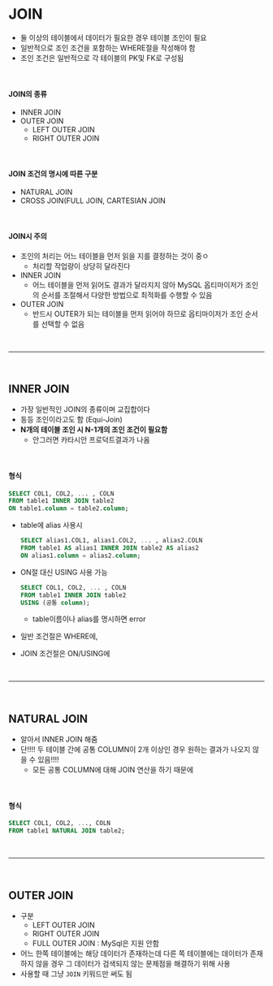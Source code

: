 # JOIN

* 둘 이상의 테이블에서 데이터가 필요한 경우 테이블 조인이 필요
* 일반적으로 조인 조건을 포함하는 WHERE절을 작성해야 함
* 조인 조건은 일반적으로 각 테이블의 PK및 FK로 구성됨

<br>

#### JOIN의 종류

* INNER JOIN
* OUTER JOIN
  * LEFT OUTER JOIN
  * RIGHT OUTER JOIN

<br>

#### JOIN 조건의 명시에 따른 구분

* NATURAL JOIN
* CROSS JOIN(FULL JOIN, CARTESIAN JOIN

<br>

#### JOIN시 주의

* 조인의 처리는 어느 테이블을 먼저 읽을 지를 결정하는 것이 중ㅇ
  * 처리할 작업량이 상당히 달라진다
* INNER JOIN
  * 어느 테이블을 먼저 읽어도 결과가 달라지지 않아 MySQL 옵티마이저가 조인의 순서를 조절해서 다양한 방법으로 최적화를 수행할 수 있음
* OUTER JOIN
  * 반드시 OUTER가 되는 테이블을 먼저 읽어야 하므로 옵티마이저가 조인 순서를 선택할 수 없음

<br>

---

<br>

## INNER JOIN

* 가장 일반적인 JOIN의 종류이며 교집합이다
* 동등 조인이라고도 함 (Equi-Join)
* **N개의 테이블 조인 시 N-1개의 조인 조건이 필요함**
  * 안그러면 카타시안 프로덕트결과가 나옴

<br>

#### 형식

```sql
SELECT COL1, COL2, ... , COLN
FROM table1 INNER JOIN table2
ON table1.column = table2.column;
```

* table에 alias 사용시

  ```sql
  SELECT alias1.COL1, alias1.COL2, ... , alias2.COLN
  FROM table1 AS alias1 INNER JOIN table2 AS alias2
  ON alias1.column = alias2.column;
  ```

* ON절 대신 USING 사용 가능

  ```sql
  SELECT COL1, COL2, ... , COLN
  FROM table1 INNER JOIN table2
  USING (공통 column);
  ```

  * table이름이나 alias를 명시하면 error

* 일반 조건절은 WHERE에, 
* JOIN 조건절은 ON/USING에

<br>

---

<br>

## NATURAL JOIN

* 알아서 INNER JOIN 해줌
* 단!!!! 두 테이블 간에 공통 COLUMN이 2개 이상인 경우 원하는 결과가 나오지 않을 수 있음!!!!
  * 모든 공통 COLUMN에 대해 JOIN 연산을 하기 때문에

<br>

#### 형식

```sql
SELECT COL1, COL2, ..., COLN
FROM table1 NATURAL JOIN table2;
```

<br>

---

<br>

## OUTER JOIN

* 구분
  * LEFT OUTER JOIN
  * RIGHT OUTER JOIN
  * FULL OUTER JOIN : MySql은 지원 안함
* 어느 한쪽 테이블에는 해당 데이터가 존재하는데 다른 쪽 테이블에는 데이터가 존재하지 않을 경우 그 데이터가 검색되지 않는 문제점을 해결하기 위해 사용
* 사용할 때 그냥 `JOIN` 키워드만 써도 됨

<br>



